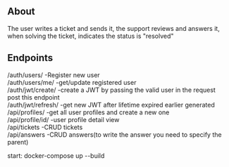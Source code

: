 About
-----

The user writes a ticket and sends it, the support reviews and answers it,
when solving the ticket, indicates the status is "resolved"

Endpoints
---------

/auth/users/	    -Register new user  
/auth/users/me/	    -get/update registered user  
/auth/jwt/create/	-create a JWT by passing the valid user in the request post this endpoint  
/auth/jwt/refresh/	-get new JWT after lifetime expired earlier generated  
/api/profiles/	    -get all user profiles and create a new one  
/api/profile/id/	-user profile detail view  
/api/tickets        -CRUD tickets  
/api/answers        -CRUD answers(to write the answer you need to specify the parent)  

start: docker-compose up --build
